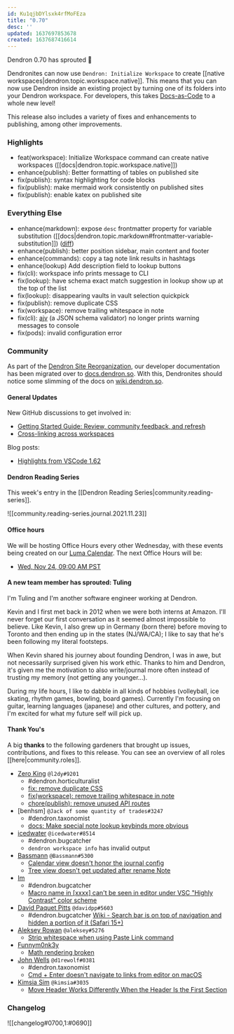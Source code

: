 ```yaml
---
id: Ku1qjbDYlsxk4rfMoFEza
title: "0.70"
desc: ''
updated: 1637697853678
created: 1637687416614
---
```


Dendron 0.70 has sprouted  🌱

Dendronites can now use `Dendron: Initialize Workspace` to create [[native workspaces|dendron.topic.workspace.native]]. This means that you can now use Dendron inside an existing project by turning one of its folders into your Dendron workspace. For developers, this takes [Docs-as-Code](https://www.writethedocs.org/guide/docs-as-code/) to a whole new level!

This release also includes a variety of fixes and enhancements to publishing, among other improvements.

### Highlights
- feat(workspace): Initialize Workspace command can create native workspaces ([[docs|dendron.topic.workspace.native]])
- enhance(publish): Better formatting of tables on published site
- fix(publish): syntax highlighting for code blocks
- fix(publish): make mermaid work consistently on published sites
- fix(publish): enable katex on published site 

### Everything Else
- enhance(markdown): expose `desc` frontmatter property for variable substitution ([[docs|dendron.topic.markdown#frontmatter-variable-substitution]]) ([diff](https://github.com/dendronhq/dendron-site/pull/284/files))
- enhance(publish): better position sidebar, main content and footer
- enhance(commands): copy a tag note link results in hashtags
- enhance(lookup) Add description field to lookup buttons
- fix(cli): workspace info prints message to CLI
- fix(lookup): have schema exact match suggestion in lookup show up at the top of the list
- fix(lookup): disappearing vaults in vault selection quickpick
- fix(publish): remove duplicate CSS
- fix(workspace): remove trailing whitespace in note
- fix(cli): [ajv](https://github.com/ajv-validator/ajv) (a JSON schema validator) no longer prints warning messages to console
- fix(pods): invalid configuration error

### Community

As part of the [Dendron Site Reorganization](https://github.com/dendronhq/dendron/discussions/1665), our developer documentation has been migrated over to [docs.dendron.so](https://docs.dendron.so/). With this, Dendronites should notice some slimming of the docs on [wiki.dendron.so](https://wiki.dendron.so/).

#### General Updates

New GitHub discussions to get involved in:
- [Getting Started Guide: Review, community feedback, and refresh](https://github.com/dendronhq/dendron/discussions/1756)
- [Cross-linking across workspaces](https://github.com/dendronhq/dendron/discussions/1761)

Blog posts:
- [Highlights from VSCode 1.62](https://blog.dendron.so/notes/V2Cjla9vzM69Z280j5bXB/)

#### Dendron Reading Series

This week's entry in the [[Dendron Reading Series|community.reading-series]].

![[community.reading-series.journal.2021.11.23]]

#### Office hours

We will be hosting Office Hours every other Wednesday, with these events being created on our [Luma Calendar](https://lu.ma/community/com-lTfMsAZEWSwLJJL/calendar). The next Office Hours will be:

- [Wed, Nov 24, 09:00 AM PST](https://lu.ma/1qawev0b)

#### A new team member has sprouted: Tuling

I'm Tuling and I'm another software engineer working at Dendron.

Kevin and I first met back in 2012 when we were both interns at Amazon. I'll never forget our first conversation as it seemed almost impossible to believe. Like Kevin, I also grew up in Germany (born there) before moving to Toronto and then ending up in the states (NJ/WA/CA); I like to say that he's been following my literal footsteps.

When Kevin shared his journey about founding Dendron, I was in awe, but not necessarily surprised given his work ethic. Thanks to him and Dendron, it's given me the motivation to also write/journal more often instead of trusting my memory (not getting any younger...).

During my life hours, I like to dabble in all kinds of hobbies (volleyball, ice skating, rhythm games, bowling, board games). Currently I'm focusing on guitar, learning languages (japanese) and other cultures, and pottery, and I'm excited for what my future self will pick up.

#### Thank You's

A big **thanks** to the following gardeners that brought up issues, contributions, and fixes to this release.
You can see an overview of all roles [[here|community.roles]].

- [Zero King](https://github.com/l2dy) `@l2dy#9201`
  - #dendron.horticulturalist
  - [fix: remove duplicate CSS](https://github.com/dendronhq/dendron/pull/1707)
  - [fix(workspace): remove trailing whitespace in note](https://github.com/dendronhq/dendron/pull/1736)
  - [chore(publish): remove unused API routes](https://github.com/dendronhq/dendron/pull/1765)
- [benhsm] `@Jack of some quantity of trades#3247`
  - #dendron.taxonomist
  - [docs: Make special note lookup keybinds more obvious](https://github.com/dendronhq/dendron-site/pull/286)
- [icedwater](https://github.com/icedwater) `@icedwater#8514`
  - #dendron.bugcatcher
  - `dendron workspace info` has invalid output
- [Bassmann](https://github.com/Bassmann) `@Bassmann#5300`
  - [Calendar view doesn't honor the journal config](https://github.com/dendronhq/dendron/issues/1733)
  - [Tree view doesn't get updated after rename Note](https://github.com/dendronhq/dendron/issues/1734)
- [Im](https://github.com/immartian)
  - #dendron.bugcatcher
  - [Macro name in [xxxx] can't be seen in editor under VSC "Highly Contrast" color scheme](https://github.com/dendronhq/dendron/issues/1738)
- [David Paquet Pitts](https://github.com/davidpp) `@davidpp#5603`
  - #dendron.bugcatcher
  [Wiki - Search bar is on top of navigation and hidden a portion of it (Safari 15+)](https://github.com/dendronhq/dendron/issues/1740)
- [Aleksey Rowan](https://github.com/aleksey-rowan) `@aleksey#5276`
  - [Strip whitespace when using Paste Link command](https://github.com/dendronhq/dendron/issues/1741)
- [Funnym0nk3y](https://github.com/funnym0nk3y)
  - [Math rendering broken](https://github.com/dendronhq/dendron/issues/1747)
- [John Wells](https://github.com/d1rewolf) `@d1rewolf#0381`
  - #dendron.taxonomist
  - [Cmd + Enter doesn't navigate to links from editor on macOS](https://github.com/dendronhq/dendron/issues/1750)
- [Kimsia Sim](https://github.com/simkimsia) `@kimsia#3035`
  - [Move Header Works Differently When the Header Is the First Section](https://github.com/dendronhq/dendron/issues/1762)

### Changelog
![[changelog#0700,1:#0690]]
